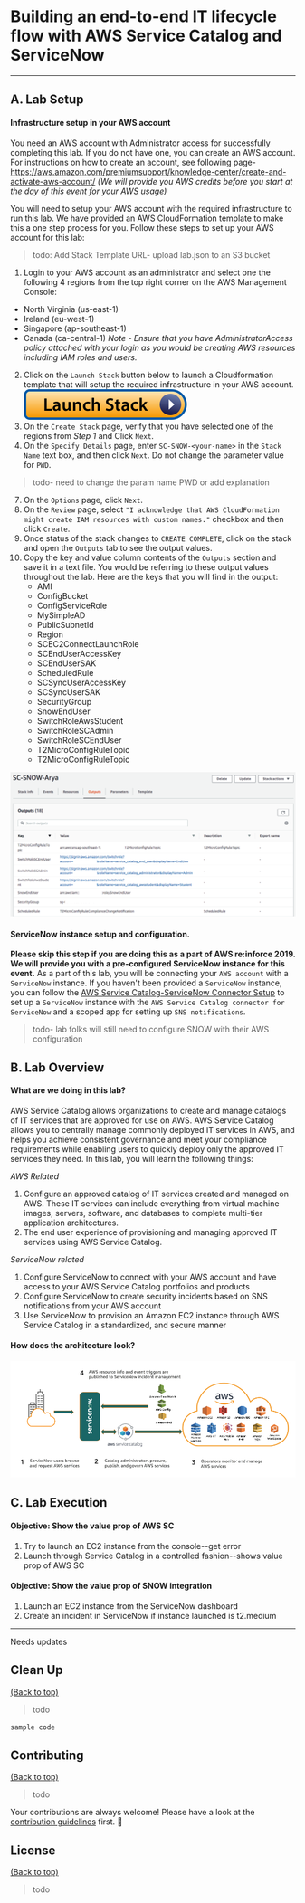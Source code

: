 # Building an end-to-end IT lifecycle flow with AWS Service Catalog and ServiceNow
---
## **A. Lab Setup**
#### Infrastructure setup in your AWS account
You need an AWS account with Administrator access for successfully completing this lab.  If you do not have one, you can create an AWS account. For instructions on how to create an account, see following page- https://aws.amazon.com/premiumsupport/knowledge-center/create-and-activate-aws-account/ 
_(We will provide you AWS credits before you start at the day of this event for your AWS usage)_

You will need to setup your AWS account with the required infrastructure to run this lab. We have provided an AWS CloudFormation template to make this a one step process for you. Follow these steps to set up your AWS account for this lab:


>todo: Add Stack Template URL- upload lab.json to an S3 bucket  
1.	Login to your AWS account as an administrator and select one the following 4 regions from the top right corner on the AWS Management Console:
* North Virginia (us-east-1)
* Ireland (eu-west-1)
* Singapore (ap-southeast-1)
* Canada (ca-central-1)
_Note - Ensure that you have AdministratorAccess policy attached with your login as you would be creating AWS resources including IAM roles and users._
2. Click on the `Launch Stack` button below to launch a Cloudformation template that will setup the required infrastructure in your AWS account.
[![Launch Stack](/labs/end-to-end-it-lifecycle-management/resources/launch-stack.svg)](https://console.aws.amazon.com/cloudformation/home#/stacks/new?stackName=SC-SNOW-&templateURL=https://github.com/aws-samples/aws-service-catalog-reference-architectures/blob/master/labs/end-to-end-it-lifecycle-management/cfn/lab.json)
3. On the `Create Stack` page, verify that you have selected one of the regions from _Step 1_ and Click `Next`.
6.	On the `Specify Details` page, enter `SC-SNOW-<your-name>` in the `Stack Name` text box, and then click `Next`. Do not change the parameter value for `PWD`. 
>todo- need to change the param name PWD or add explanation 
7.	On the `Options` page, click `Next`.
8.	On the `Review` page, select `"I acknowledge that AWS CloudFormation might create IAM resources with custom names."` checkbox and then click `Create`.
9.	Once status of the stack changes to `CREATE COMPLETE`, click on the stack and open the `Outputs` tab to see the output values.
10.	Copy the key and value column contents of the `Outputs` section and save it in a text file. You would be referring to these output values throughout the lab. Here are the keys that you will find in the output:
    - AMI         
    - ConfigBucket        
    - ConfigServiceRole
    - MySimpleAD
    - PublicSubnetId  
    - Region      
    - SCEC2ConnectLaunchRole  
    - SCEndUserAccessKey
    - SCEndUserSAK        
    - ScheduledRule   
    - SCSyncUserAccessKey         
    - SCSyncUserSAK       
    - SecurityGroup   
    - SnowEndUser     
    - SwitchRoleAwsStudent
    - SwitchRoleSCAdmin   
    - SwitchRoleSCEndUser 
    - T2MicroConfigRuleTopic    
    - T2MicroConfigRuleTopic       

![Stack Complete](/labs/end-to-end-it-lifecycle-management/resources/stack-complete.png)




#### ServiceNow instance setup and configuration.
**Please skip this step if you are doing this as a part of AWS re:inforce 2019. We will provide you with a pre-configured ServiceNow instance for this event.**
As a part of this lab, you will be connecting your `AWS account` with a `ServiceNow` instance. If you haven't been provided a `ServiceNow` instance, you can follow the [AWS Service Catalog-ServiceNow Connector Setup](README-PREREQ-SNOW.md) to set up a `ServiceNow` instance with the `AWS Service Catalog connector for ServiceNow` and a scoped app for setting up `SNS notifications`.

>todo- lab folks will still need to configure SNOW with their AWS configuration

## **B. Lab Overview**
#### What are we doing in this lab?
AWS Service Catalog allows organizations to create and manage catalogs of IT services that are approved for use on AWS. AWS Service Catalog allows you to centrally manage commonly deployed IT services in AWS, and helps you achieve consistent governance and meet your compliance requirements while enabling users to quickly deploy only the approved IT services they need.
In this lab, you will learn the following things:

_AWS Related_
1. Configure an approved catalog of IT services created and managed on AWS. These IT services can include everything from virtual machine images, servers, software, and databases to complete multi-tier application architectures. 
2. The end user experience of provisioning and managing approved IT services using AWS Service Catalog.

_ServiceNow related_
1. Configure ServiceNow to connect with your AWS account and have access to your AWS Service Catalog portfolios and products
2. Configure ServiceNow to create security incidents based on SNS notifications from your AWS account 
2. Use ServiceNow to provision an Amazon EC2 instance through AWS Service Catalog in a standardized, and secure manner

#### How does the architecture look?
![AWS-SC-SNOW-Architecture-Diagram](/labs/end-to-end-it-lifecycle-management/resources/architecture.png)



## **C. Lab Execution**

#### Objective: Show the value prop of AWS SC

1. Try to launch an EC2 instance from the console--get error
2. Launch through Service Catalog in a controlled fashion--shows value prop of AWS SC

#### Objective: Show the value prop of SNOW integration

1. Launch an EC2 instance from the ServiceNow dashboard 
2. Create an incident in ServiceNow if instance launched is t2.medium




***
Needs updates

## Clean Up

[(Back to top)](#table-of-contents)

>todo

```sh
sample code
```

## Contributing
[(Back to top)](#table-of-contents)
>todo

Your contributions are always welcome! Please have a look at the [contribution guidelines](CONTRIBUTING.md) first. :tada:

## License

[(Back to top)](#table-of-contents)

>todo